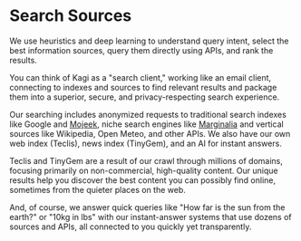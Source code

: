 # Search Sources

We use heuristics and deep learning to understand query intent, select the best information sources, query them directly using APIs, and rank the results.

You can think of Kagi as a "search client," working like an email client, connecting to indexes and sources to find relevant results and package them into a superior, secure, and privacy-respecting search experience.

Our searching includes anonymized requests to traditional search indexes like Google and [Mojeek](https://mojeek.com), niche search engines like [Marginalia](https://search.marginalia.nu) and vertical sources like Wikipedia, Open Meteo, and other APIs. We also have our own web index (Teclis), news index (TinyGem), and an AI for instant answers.

Teclis and TinyGem are a result of our crawl through millions of domains, focusing primarily on non-commercial, high-quality content. Our unique results help you discover the best content you can possibly find online, sometimes from the quieter places on the web.

And, of course, we answer quick queries like "How far is the sun from the earth?" or "10kg in lbs" with our instant-answer systems that use dozens of sources and APIs, all connected to you quickly yet transparently.
